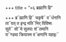 +++
title = "०६ ब्रह्माणि हि"

+++
ब्र᳓ह्माणि हि᳓ चकृषे᳓ व᳓र्धनानि  
ता᳓वत् त इन्द्र मति᳓भिर् विविष्मः  
सुते᳓ सो᳓मे सुतपाः शं᳓तमानि  
रा᳓ण्ड्या क्रियास्म व᳓क्षणानि यज्ञइः᳓